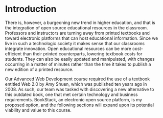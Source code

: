 # Introduction

There is, however, a burgeoning new trend in higher education, and that is the integration of open source educational resources in the classroom. Professors and instructors are turning away from printed textbooks and toward electronic platforms that can host educational information. Since we live in such a technologic society it makes sense that our classrooms integrate innovation. Open educational resources can be more cost-efficient than their printed counterparts, lowering textbook costs for students. They can also be easily updated and manipulated, with changes occurring in a matter of minutes rather than the time it takes to publish a new edition of a printed resource.

Our Advanced Web Development course required the use of a textbook entitled Web 2.0 by Amy Shuen, which was published ten years ago in 2008. As such, our team was tasked with discovering a new alternative to this outdated book, one that met certain technology and business requirements. BookStack, an electronic open source platform, is my proposed option, and the following sections will expand upon its potential viability and value to this course.

